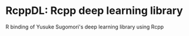 RcppDL: Rcpp deep learning library
======
R binding of Yusuke Sugomori's deep learning library using Rcpp

